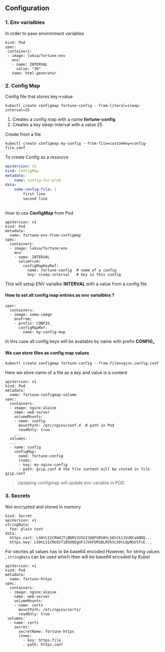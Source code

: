 ## Configuration
### 1. Env varialbles
In order to pass environment variables
```
kind: Pod
spec:
 containers:
 - image: luksa/fortune:env
   env:                        
   - name: INTERVAL            
     value: "30"               
   name: html-generator
```

### 2. Config Map
Config file that stores key->value
```
kubectl create configmap fortune-config --from-literal=sleep-interval=25
```
1. Creates a config map with a name **fortune-config**
2. Creates a key sleep-interval with a value 25

Create from a file
```
kubectl create configmap my-config --from-file=customkey=config-file.conf
```
To create Config as a resource
```yml
apiVersion: v1
kind: ConfigMap
metadata:
    name: config-for-prod
data: 
    some-config-file: |
        first line
        second line
    

```
How to use **ConfigMap** from Pod
```
apiVersion: v1
kind: Pod
metadata:
  name: fortune-env-from-configmap
spec:
  containers:
  - image: luksa/fortune:env
    env:                             
    - name: INTERVAL                 
      valueFrom:                       
        configMapKeyRef:               
          name: fortune-config  # name of a config
          key: sleep-interval   # key in this config
```
This will setup ENV varialbe **INTERVAL** with a value from a config file
#### How to set all config map entries as env varialbles ? 
```
spec:
  containers:
  - image: some-image
    envFrom:                
    - prefix: CONFIG_             
      configMapRef:              
        name: my-config-map      
```
In this case all config keys will be available by name with prefix **CONFIG_**

#### We can store files as config map values

```
kubectl create configmap fortune-config --from-file=nginx.config.conf
```
Here we store name of a file as a key and value is a content

```
apiVersion: v1
kind: Pod
metadata:
  name: fortune-configmap-volume
spec:
  containers:
  - image: nginx:alpine
    name: web-server
    volumeMounts:
    - name: config
      mountPath: /etc/nginx/conf.d  # path in Pod
      readOnly: true
    ...
  volumes:
  ...
  - name: config              
    configMap:                 
      name: fortune-config     
      items:
      - key: my-nginx-config
      - path: gzip.conf # the file content will be stored in file gzip.conf
```

> Updating configmap will update env variable in POD

### 3. Secrets
Not encrypted and stored in memory
```
kind: Secret
apiVersion: v1
stringData:           
  foo: plain text      
data:
  https.cert: LS0tLS1CRUdJTiBDRVJUSUZJQ0FURS0tLS0tCk1JSURCekNDQ...
  https.key: LS0tLS1CRUdJTiBSU0EgUFJJVkFURSBLRVktLS0tLQpNSUlFcE...
```
For secrtes all values has to be base64 encoded
However, for string values , `stringData` can be used which then will be base64 encoded by Kuber
```
apiVersion: v1
kind: Pod
metadata:
  name: fortune-https
spec:
  containers:
  - image: nginx:alpine
    name: web-server
    volumeMounts:
    - name: certs           
      mountPath: /etc/nginx/certs/        
      readOnly: true                      
 volumes:
  - name: certs                            
    secret:                                
      secretName: fortune-https            
      items:
        - key: https-file
        - path: https.conf
```
